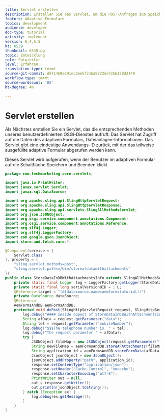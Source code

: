 ```yaml
---
title: Servlet erstellen
description: Erstellen Sie das Servlet, um die POST-Anfragen zum Speichern der Formulardaten zu bearbeiten
feature: Adaptive Formulare
topics: development
audience: developer
doc-type: tutorial
activity: implement
version: 6.4,6.5
kt: 6539
thumbnail: 6539.pg
topic: Entwicklung
role: Entwickler
level: Erfahren
translation-type: tm+mt
source-git-commit: d9714b9a291ec3ee5f3dba9723de72bb120d2149
workflow-type: tm+mt
source-wordcount: '88'
ht-degree: 4%

---
```


# Servlet erstellen

Als Nächstes erstellen Sie ein Servlet, das die entsprechenden Methoden unseres benutzerdefinierten OSGi-Dienstes aufruft. Das Servlet hat Zugriff auf die Daten des adaptiven Formulars, Dateianlagen-Informationen. Das Servlet gibt eine eindeutige Anwendungs-ID zurück, mit der das teilweise ausgefüllte adaptive Formular abgerufen werden kann.

Dieses Servlet wird aufgerufen, wenn der Benutzer im adaptiven Formular auf die Schaltfläche Speichern und Beenden klickt

```java
package com.techmarketing.core.servlets;

import java.io.PrintWriter;
import javax.servlet.Servlet;
import javax.sql.DataSource;

import org.apache.sling.api.SlingHttpServletRequest;
import org.apache.sling.api.SlingHttpServletResponse;
import org.apache.sling.api.servlets.SlingAllMethodsServlet;
import org.json.JSONObject;
import org.osgi.service.component.annotations.Component;
import org.osgi.service.component.annotations.Reference;
import org.slf4j.Logger;
import org.slf4j.LoggerFactory;
import com.google.gson.JsonObject;
import store.and.fetch.core.*;

@Component(service = {
    Servlet.class
}, property = {
    "sling.servlet.methods=post",
    "sling.servlet.paths=/bin/storeafdatawithattachments"
})
public class StoreDataInDBWithAttachmentsInfo extends SlingAllMethodsServlet {
    private static final Logger log = LoggerFactory.getLogger(StoreDataInDBWithAttachmentsInfo.class);
    private static final long serialVersionUID = 1 L;
    @Reference(target = "(&(datasource.name=aemformstutorial))")
    private DataSource dataSource;
    @Reference
    AemFormsAndDB aemFormsAndDB;
    protected void doPost(SlingHttpServletRequest request, SlingHttpServletResponse response) {
        log.debug("#### Inside dopost of StoreDataInDBWithAttachmentsInfo ####");
        String afData = request.getParameter("data");
        String tel = request.getParameter("mobileNumber");
        log.debug("$$$The telephone number is  " + tel);
        log.debug("The request parameter " + afData);
        try {
            JSONObject fileMap = new JSONObject(request.getParameter("fileMap").toString());
            String newFileMap = aemFormsAndDB.storeAFAttachments(fileMap, request);
            String application_id = aemFormsAndDB.storeFormData(afData, newFileMap.toString(), tel);
            JsonObject jsonObject = new JsonObject();
            jsonObject.addProperty("path", application_id);
            response.setContentType("application/json");
            response.setHeader("Cache-Control", "nocache");
            response.setCharacterEncoding("utf-8");
            PrintWriter out = null;
            out = response.getWriter();
            out.println(jsonObject.toString());
        } catch (Exception ex) {
            log.debug(ex.getMessage());
        }
    }
}
```
